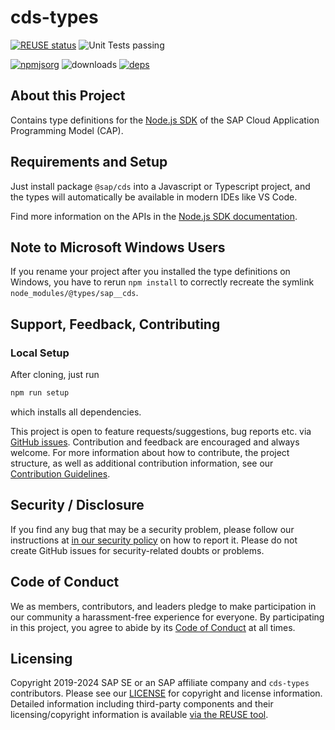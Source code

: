 # cds-types

[![REUSE status](https://api.reuse.software/badge/github.com/cap-js/cds-types)](https://api.reuse.software/info/github.com/cap-js/cds-types)
![Unit Tests passing](https://github.com/cap-js/cds-types/actions/workflows/test.yml/badge.svg)

[![npmjsorg](https://img.shields.io/npm/v/@cap-js/cds-types?color=green&label=npmjs.org)](https://www.npmjs.com/package/@cap-js/cds-types)
![downloads](https://img.shields.io/npm/dw/@cap-js/cds-types)
[![deps](https://img.shields.io/librariesio/release/npm/@cap-js/cds-types?label=Dependencies)](https://www.npmjs.com/package/@cap-js/cds-types?activeTab=dependencies)


## About this Project

Contains type definitions for the [Node.js SDK](https://cap.cloud.sap/docs/node.js/) of the SAP Cloud Application Programming Model (CAP).

## Requirements and Setup

Just install package `@sap/cds` into a Javascript or Typescript project, and the types will automatically be available in modern IDEs like VS Code.

Find more information on the APIs in the [Node.js SDK documentation](https://cap.cloud.sap/docs/node.js/).

## Note to Microsoft Windows Users
If you rename your project after you installed the type definitions on Windows, you have to rerun `npm install` to correctly recreate the symlink `node_modules/@types/sap__cds`.

## Support, Feedback, Contributing

### Local Setup

After cloning, just run

```sh
npm run setup
```

which installs all dependencies.

This project is open to feature requests/suggestions, bug reports etc. via [GitHub issues](https://github.com/cap-js/cds-types/issues). Contribution and feedback are encouraged and always welcome. For more information about how to contribute, the project structure, as well as additional contribution information, see our [Contribution Guidelines](CONTRIBUTING.md).


## Security / Disclosure

If you find any bug that may be a security problem, please follow our instructions at [in our security policy](https://github.com/SAP/.github/blob/main/SECURITY.md) on how to report it. Please do not create GitHub issues for security-related doubts or problems.

## Code of Conduct

We as members, contributors, and leaders pledge to make participation in our community a harassment-free experience for everyone. By participating in this project, you agree to abide by its [Code of Conduct](https://github.com/SAP/.github/blob/main/CODE_OF_CONDUCT.md) at all times.

## Licensing

Copyright 2019-2024 SAP SE or an SAP affiliate company and `cds-types` contributors. Please see our [LICENSE](LICENSE) for copyright and license information. Detailed information including third-party components and their licensing/copyright information is available [via the REUSE tool](https://api.reuse.software/info/github.com/cap-js/cds-types).
